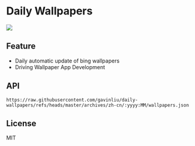 # Daily Wallpapers
  
![](https://www.bing.com/th?id=OHR.OzoneEarth_ZH-CN0993915980_UHD.jpg)

## Feature

- Daily automatic update of bing wallpapers
- Driving Wallpaper App Development

## API

```
https://raw.githubusercontent.com/gavinliu/daily-wallpapers/refs/heads/master/archives/zh-cn/:yyyy:MM/wallpapers.json
```

## License

MIT
  